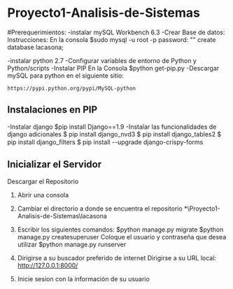 # Proyecto1-Analisis-de-Sistemas

#Prerequerimientos:
-instalar mySQL Workbench 6.3
	-Crear Base de datos:
		Instrucciones:
		En la consola
		 $sudo mysql -u root -p
		 password: ""
		 create database lacasona;
		 
-instalar python 2.7
	-Configurar variables de entorno de Python y Python/scripts
	-Instalar PIP
	En la Consola
		$python get-pip.py
	-Descargar mySQL para python en el siguiente sitio:
	
	https://pypi.python.org/pypi/MySQL-python 	

Instalaciones en PIP
-
-Instalar django
	$pip install Django==1.9
-Instalar las funcionalidades de django adicionales
	$ pip install django_nvd3 
	$ pip install django_tables2
	$ pip install django_ﬁlters 
	$ pip install --upgrade django-crispy-forms 

Inicializar el Servidor
-
Descargar el Repositorio

1. Abrir una consola
2. Cambiar el directorio a donde se encuentra el repositorio *\Proyecto1-Analisis-de-Sistemas\lacasona

3. Escribir los siguientes comandos:
	$python manage.py migrate
	$python manage.py createsuperuser
	Coloque el usuario y contraseña que desea utilizar
	$python manage.py runserver
	
4. Dirigirse a su buscador preferido de internet
	Dirigirse a su URL local:
	http://127.0.0.1:8000/

5. Inicie sesion con la información de su usuario

	